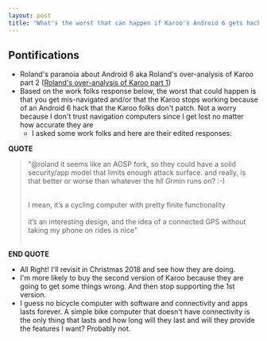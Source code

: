 ```yaml
---
layout: post
title: "What's the worst that can happen if Karoo's Android 6 gets hacked? Navigation is off? Never trust navigation"
---
```


## Pontifications

* Roland's paranoia about Android 6 aka Roland's over-analysis of Karoo part 2 ([Roland's over-analysis of Karoo part 1](http://rolandtanglao.com/2017/12/03/p1-karoo-i-want-to-believe-but-i-also-dont-want-to-buy-a-new-bike-computer-every-2-4-years/))
* Based on the work folks response below, the worst that could happen is that you get mis-navigated and/or that the Karoo stops working because of an Android 6 hack that the Karoo folks don't patch. Not a worry because I don't trust navigation computers since I get lost no matter how accurate they are
    * I asked some work folks and here are their edited responses:

**QUOTE**

<blockquote>

"@roland it seems like an AOSP fork, so they could have a solid security/app model that limits enough attack surface.  and really, is that better or worse than whatever the h*ll G*rmin runs on?  :-)<br /><br />

I mean, it’s a cycling computer with pretty finite functionality
<br /><br />
it’s an interesting design, and the idea of a connected GPS without taking my phone on rides is nice"
<br /><br />
</blockquote>

**END QUOTE**

* All Right! I'll revisit in Christmas 2018 and see how they are doing. 
* I'm more likely to buy the second version of Karoo because they are going to get some things wrong. And then stop supporting the 1st version. 
* I guess no bicycle computer with software and connectivity and apps lasts forever. A simple bike computer that doesn't have connectivity is the only thing that lasts and how long will they last and will they provide the features I want? Probably not.

